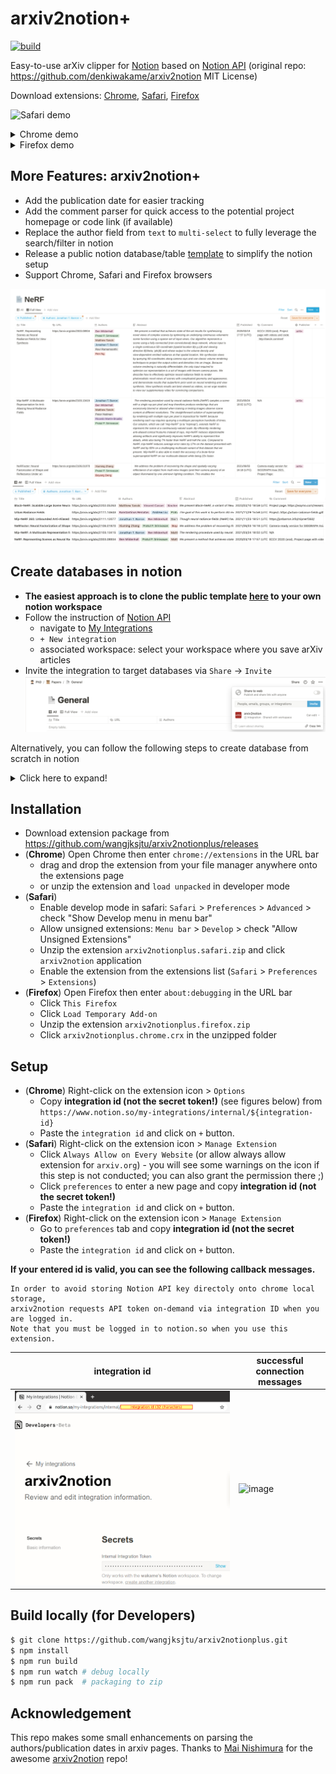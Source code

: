 # arxiv2notion+

[![build](https://github.com/denkiwakame/arxiv2notion/actions/workflows/build.yaml/badge.svg)](https://github.com/denkiwakame/arxiv2notion/actions/workflows/build.yaml)

Easy-to-use arXiv clipper for [Notion](https://www.notion.so) based on [Notion API](https://developers.notion.com/) (original repo: https://github.com/denkiwakame/arxiv2notion MIT License)

Download extensions: [Chrome](https://github.com/wangjksjtu/arxiv2notionplus/releases/download/v0.1.0/arxiv2notionplus.chrome.zip), [Safari](https://github.com/wangjksjtu/arxiv2notionplus/releases/download/v0.1.0/arxiv2notionplus.safari.zip), [Firefox](https://github.com/wangjksjtu/arxiv2notionplus/releases/download/v0.1.0/arxiv2notionplus.firefox.zip)

![Safari demo](doc/safari_demo.gif)

<details>
<summary>Chrome demo</summary> 
<img src="doc/chrome_demo.gif"/>
</details>

<details>
<summary>Firefox demo</summary> 
<img src="doc/firefox_demo.gif"/>
</details>

## More Features: arxiv2notion+
- Add the publication date for easier tracking
- Add the comment parser for quick access to the potential project homepage or code link (if available)
- Replace the author field from `text` to `multi-select` to fully leverage the search/filter in notion
- Release a public notion database/table [template](https://cheerful-alto-4ff.notion.site/b9acee8425864e1596f97bc5abc1af28?v=df28b75027154e429be566b9038e8187) to simplify the notion setup
- Support Chrome, Safari and Firefox browsers

![image](doc/nerf_example1.png)
![image](doc/arxiv2notionplus_db.png)
<!-- ![image](doc/nerf_example2.png) -->


## Create databases in notion
- **The easiest approach is to clone the public template [here](https://cheerful-alto-4ff.notion.site/b9acee8425864e1596f97bc5abc1af28?v=df28b75027154e429be566b9038e8187) to your own notion workspace**
- Follow the instruction of [Notion API](https://developers.notion.com/docs/getting-started)
  - navigate to [My Integrations](https://www.notion.so/my-integrations)
  - `+ New integration`
  - associated workspace: select your workspace where you save arXiv articles
- Invite the integration to target databases via `Share` -> `Invite`
![invite_integration](doc/notion.png)

Alternatively, you can follow the following steps to create database from scratch in notion
<details>
<summary>Click here to expand!</summary> 

- Login to [notion.so](https://www.notion.so) by admin user
- Create databases where you save arXiv articles
  - **Follow this instruction** https://www.notion.so/guides/creating-a-database , do **NOT** create a new database by `/database` !
  - **Add properties listed below.** `Title` `URL` `Publisher` `Authors` `Abstract`
  - Note that you should create *extactly the same properties with listed names.*

|property|type|
|-----|-----|
|Title|Title|
|URL|URL|
|Authors|Multi-Select|
|Abstract|Text|
|Published|Date|
|Comment|URL|
|Publisher|Select|

</details>

## Installation
- Download extension package from https://github.com/wangjksjtu/arxiv2notionplus/releases
- (**Chrome**) Open Chrome then enter `chrome://extensions` in the URL bar
  - drag and drop the extension from your file manager anywhere onto the extensions page
  - or unzip the extension and `load unpacked` in developer mode
- (**Safari**) 
  - Enable develop mode in safari: `Safari` > `Preferences` > `Advanced` > check "Show Develop menu in menu bar"
  - Allow unsigned extensions: `Menu bar` > `Develop` > check "Allow Unsigned Extensions"
  - Unzip the extension `arxiv2notionplus.safari.zip` and click `arxiv2notion` application
  - Enable the extension from the extensions list (`Safari` > `Preferences` > `Extensions`)
- (**Firefox**) Open Firefox then enter `about:debugging` in the URL bar
  - Click `This Firefox`
  - Click `Load Temporary Add-on`
  - Unzip the extension `arxiv2notionplus.firefox.zip`
  - Click `arxiv2notionplus.chrome.crx` in the unzipped folder

## Setup
- (**Chrome**) Right-click on the extension icon > `Options`
  - Copy **integration id (not the secret token!)** (see figures below) from `https://www.notion.so/my-integrations/internal/${integration-id}`
  - Paste the `integration id` and click on `+` button.
- (**Safari**) Right-click on the extension icon > `Manage Extension`
  - Click `Always Allow on Every Website` (or allow always allow extension for `arxiv.org`) - you will see some warnings on the icon if this step is not conducted; you can also grant the permission there ;)
  - Click `preferences` to enter a new page and copy **integration id (not the secret token!)**
  - Paste the `integration id` and click on `+` button.
- (**Firefox**) Right-click on the extension icon > `Manage Extension`
  - Go to `preferences` tab and copy **integration id (not the secret token!)**
  - Paste the `integration id` and click on `+` button.

**If your entered id is valid, you can see the following callback messages.**

```
In order to avoid storing Notion API key directoly onto chrome local storage,
arxiv2notion requests API token on-demand via integration ID when you are logged in.
Note that you must be logged in to notion.so when you use this extension.
```

|  integration id  | successful connection messages  |
|---|---|
| ![ref2](doc/integrataion.png) | ![image](https://user-images.githubusercontent.com/22170175/163661354-c9e7ab2c-c8e9-4fa2-9301-b46997e05d5e.png) |

## Build locally (for Developers)

```bash
$ git clone https://github.com/wangjksjtu/arxiv2notionplus.git
$ npm install
$ npm run build
$ npm run watch # debug locally
$ npm run pack  # packaging to zip
```

## Acknowledgement
This repo makes some small enhancements on parsing the authors/publication dates in arxiv pages. Thanks to [Mai Nishimura](https://github.com/denkiwakame) for the awesome [arxiv2notion](https://github.com/denkiwakame) repo!
